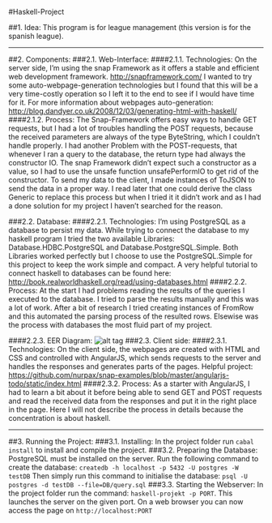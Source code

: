#Haskell-Project

##1. Idea:
This program is for league management (this version is for the spanish league).


- - - -

##2. Components:
###2.1. Web-Interface: 
####2.1.1. Technologies:
On the server side, I’m using the snap Framework as it offers a stable and efficient web development framework. http://snapframework.com/
I wanted to try some auto-webpage-generation technologies but I found that this will be a very time-costly operation so I left it to the end to see if I would have time for it. For more information about webpages auto-generation: http://blog.dandyer.co.uk/2008/12/03/generating-html-with-haskell/
####2.1.2. Process:
The Snap-Framework offers easy ways to handle GET requests, but I had a lot of troubles handling the POST requests, because the received parameters are always of the type ByteString, which I couldn’t handle properly. I had another Problem with the POST-requests, that whenever I ran a query to the database, the return type had always the constructor IO. The snap Framework didn’t expect such a constructor as a value, so I had to use the unsafe function unsafePerformIO to get rid of the constructor.
To send my data to the client, I made instances of ToJSON to send the data in a proper way. I read later that one could derive the class Generic to replace this process but when I tried it it didn’t work and as I had a done solution for my project I haven’t searched for the reason.

###2.2. Database: 
####2.2.1. Technologies:
I’m using PostgreSQL as a database to persist my data. While trying to connect the database to my haskell program I tried the two available Libraries: Database.HDBC.PostgreSQL and Database.PostgreSQL.Simple. Both Libraries worked perfectly but I choose to use the PostgreSQL.Simple for this project to keep the work simple and compact.
A very helpful tutorial to connect haskell to databases can be found here: http://book.realworldhaskell.org/read/using-databases.html
####2.2.2. Process:
At the start I had problems reading the results of the queries I executed to the database. I tried to parse the results manually and this was a lot of work. After a bit of research I tried creating instances of FromRow and this automated the parsing process of the resulted rows. Elsewise was the process with databases the most fluid part of my project.

####2.2.3. EER Diagram:
![alt tag](http://s33.postimg.org/gyi1t93ov/La_Liga_1.png)
###2.3. Client side:
####2.3.1. Technologies:
On the client side, the webpages are created with HTML and CSS and controlled with AngularJS, which sends requests to the server and handles the responses and generates parts of the pages. Helpful project: https://github.com/nurpax/snap-examples/blob/master/angularjs-todo/static/index.html
####2.3.2. Process:
As a starter with AngularJS, I had to learn a bit about it before being able to send GET and POST requests and read the received data from the responses and put it in the right place in the page. Here I will not describe the process in details because the concentration is about haskell.

- - - -

##3. Running the Project:
###3.1. Installing:
In the project folder run 
`cabal install`
to install and compile the project.
###3.2. Preparing the Database:
PostgreSQL must be installed on the server. Run the following command to create the database: 
`createdb -h localhost -p 5432 -U postgres -W testDB`
Then simply run this command to initialise the database: 
`psql -U postgres -d testDB --file=DB/query.sql`
###3.3. Starting the Webserver:
In the project folder run the command: `haskell-projekt -p PORT`. This launches the server on the given port. On a web browser you can now access the page on `http://localhost:PORT`

